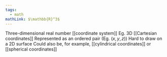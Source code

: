 ```yaml
---
tags:
  - math
mathLink: $\mathbb{R}^3$
---
```

Three-dimensional real number [[coordinate system]]
Eg. 3D [[Cartesian coordinates]]
Represented as an ordered pair (Eg. $(x,y,z)$)
Hard to draw on a 2D surface
Could also be, for example, [[cylindrical coordinates]] or [[spherical coordinates]]